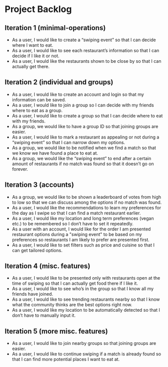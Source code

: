 # Project Backlog

## Iteration 1 (minimal-operations)

- As a user, I would like to create a “swiping event” so that I can decide where I want to eat.
- As a user, I would like to see each restaurant’s information so that I can decide if I like it or not.
- As a user, I would like the restaurants shown to be close by so that I can actually get there.

## Iteration 2 (individual and groups)

- As a user, I would like to create an account and login so that my information can be saved.
- As a user, I would like to join a group so I can decide with my friends where to eat as a group.
- As a user, I would like to create a group so that I can decide where to eat with my friends.
- As a group, we would like to have a group ID so that joining groups are easier.
- As a user, I would like to mark a restaurant as appealing or not during a “swiping event” so that I can narrow down my options.
- As a group, we would like to be notified when we find a match so that we know we have found a place to eat at.
- As a group, we would like the “swiping event” to end after a certain amount of restaurants if no match was found so that it doesn’t go on forever.


## Iteration 3 (accounts)

- As a group, we would like to be shown a leaderboard of votes from high to low so that we can discuss among the options if no match was found.
- As a user, I would like the recommendations to learn my preferences for the day as I swipe so that I can find a match restaurant earlier.
- As a user, I would like my location and long term preferences (vegan etc.) to be remembered so I don’t have to set it repeatedly.
- As a user with an account, I would like for the order I am presented restaurant options during a "swiping event" to be based on my preferences so restaurants I am likely to prefer are presented first.
- As a user, I would like to set filters such as price and cuisine so that I can get tailored options.

## Iteration 4 (misc. features)

- As a user, I would like to be presented only with restaurants open at the time of swiping so that I can actually get food there if I like it.
- As a user, I would like to see who’s in the group so that I know all my friends have joined.
- As a user, I would like to see trending restaurants nearby so that I know what the community thinks are the best options right now.
- As a user, I would like my location to be automatically detected so that I don’t have to manually input it.

## Iteration 5 (more misc. features)

- As a user, I would like to join nearby groups so that joining groups are easier.
- As a user, I would like to continue swiping if a match is already found so that I can find more potential places I want to eat at.
